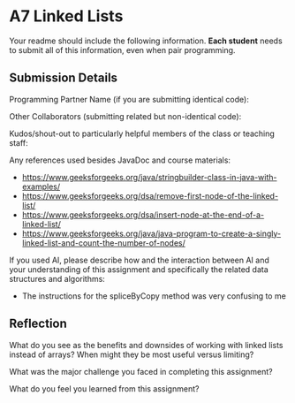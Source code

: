 # A7 Linked Lists

Your readme should include the following information. **Each student** needs to submit all of this information, even when pair programming. 

## Submission Details

Programming Partner Name (if you are submitting identical code):


Other Collaborators (submitting related but non-identical code):


Kudos/shout-out to particularly helpful members of the class or teaching staff:


Any references used besides JavaDoc and course materials:
- https://www.geeksforgeeks.org/java/stringbuilder-class-in-java-with-examples/
- https://www.geeksforgeeks.org/dsa/remove-first-node-of-the-linked-list/
- https://www.geeksforgeeks.org/dsa/insert-node-at-the-end-of-a-linked-list/
- https://www.geeksforgeeks.org/java/java-program-to-create-a-singly-linked-list-and-count-the-number-of-nodes/

If you used AI, please describe how and the interaction between AI and your understanding of this assignment and specifically the related data structures and algorithms:
- The instructions for the spliceByCopy method was very confusing to me 


## Reflection

What do you see as the benefits and downsides of working with linked lists instead of arrays? When might they be most useful versus limiting?


What was the major challenge you faced in completing this assignment?


What do you feel you learned from this assignment?


